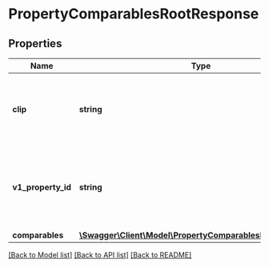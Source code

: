 # PropertyComparablesRootResponse

## Properties
Name | Type | Description | Notes
------------ | ------------- | ------------- | -------------
**clip** | **string** | CoreLogic unique identification number assigned to each subject property. | [optional] 
**v1_property_id** | **string** | Unique identification number assigned to each subject property in legacy application. | [optional] 
**comparables** | [**\Swagger\Client\Model\PropertyComparablesDataResponse[]**](PropertyComparablesDataResponse.md) |  | [optional] 

[[Back to Model list]](../../README.md#documentation-for-models) [[Back to API list]](../../README.md#documentation-for-api-endpoints) [[Back to README]](../../README.md)

